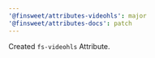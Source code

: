 ```yaml
---
'@finsweet/attributes-videohls': major
'@finsweet/attributes-docs': patch
---
```


Created `fs-videohls` Attribute.
